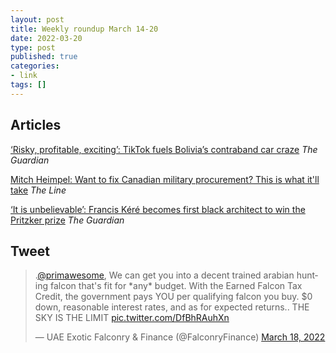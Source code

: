 ```yaml
---
layout: post
title: Weekly roundup March 14-20
date: 2022-03-20
type: post
published: true
categories:
- link
tags: []
---
```


## Articles

[‘Risky, profitable, exciting’: TikTok fuels Bolivia’s contraband car craze](https://www.theguardian.com/world/2022/mar/12/bolivia-tik-tok-chutero-simon-latorre-car-theft "‘Risky, profitable, exciting’: TikTok fuels Bolivia’s contraband car craze. By Thomas Graham") *The Guardian*

[Mitch Heimpel: Want to fix Canadian military procurement? This is what it'll take](https://theline.substack.com/p/mitch-heimpel-want-to-fix-canadian "Mitch Heimpel: Want to fix Canadian military procurement? This is what it'll take") *The Line*

[‘It is unbelievable’: Francis Kéré becomes first black architect to win the Pritzker prize](https://www.theguardian.com/artanddesign/2022/mar/15/it-is-unbelievable-francis-kere-becomes-first-black-architect-to-win-the-pritzker-prize "‘It is unbelievable’: Francis Kéré becomes first black architect to win the Pritzker prize. By Oliver Wainwright") *The Guardian*

## Tweet

<blockquote class="twitter-tweet" data-dnt="true"><p lang="en" dir="ltr">.<a href="https://twitter.com/primawesome?ref_src=twsrc%5Etfw">@primawesome</a>, We can get you into a decent trained arabian hunting falcon that&#39;s fit for *any* budget. With the Earned Falcon Tax Credit, the government pays YOU per qualifying falcon you buy. $0 down, reasonable interest rates, and as for expected returns.. THE SKY IS THE LIMIT <a href="https://t.co/DfBhRAuhXn">pic.twitter.com/DfBhRAuhXn</a></p>&mdash; UAE Exotic Falconry &amp; Finance (@FalconryFinance) <a href="https://twitter.com/FalconryFinance/status/1504877968937553920?ref_src=twsrc%5Etfw">March 18, 2022</a></blockquote> <script async src="https://platform.twitter.com/widgets.js" charset="utf-8"></script>
